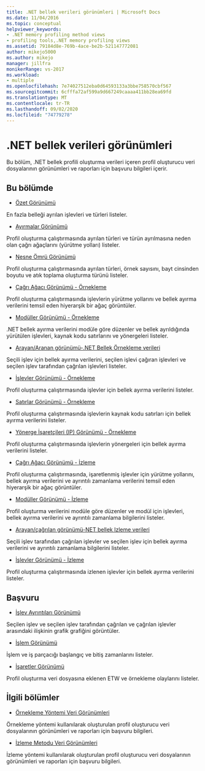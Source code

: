 ```yaml
---
title: .NET bellek verileri görünümleri | Microsoft Docs
ms.date: 11/04/2016
ms.topic: conceptual
helpviewer_keywords:
- .NET memory profiling method views
- profiling tools,.NET memory profiling views
ms.assetid: 79184d8e-769b-4ace-be2b-521147772081
author: mikejo5000
ms.author: mikejo
manager: jillfra
monikerRange: vs-2017
ms.workload:
- multiple
ms.openlocfilehash: 7e74027512eba0d64593133a3bbe758570cbf567
ms.sourcegitcommit: 6cfffa72af599a9d667249caaaa411bb28ea69fd
ms.translationtype: MT
ms.contentlocale: tr-TR
ms.lasthandoff: 09/02/2020
ms.locfileid: "74779278"
---
```

# <a name="net-memory-data-views"></a>.NET bellek verileri görünümleri
Bu bölüm, .NET bellek profili oluşturma verileri içeren profil oluşturucu veri dosyalarının görünümleri ve raporları için başvuru bilgileri içerir.

## <a name="in-this-section"></a>Bu bölümde
- [Özet Görünümü](../profiling/summary-view-dotnet-memory-data.md)

 En fazla belleği ayrılan işlevleri ve türleri listeler.

- [Ayırmalar Görünümü](../profiling/dotnet-memory-allocations-view.md)

 Profil oluşturma çalıştırmasında ayrılan türleri ve türün ayrılmasına neden olan çağrı ağaçlarını (yürütme yolları) listeler.

- [Nesne Ömrü Görünümü](../profiling/object-lifetime-view.md)

 Profil oluşturma çalıştırmasında ayrılan türleri, örnek sayısını, bayt cinsinden boyutu ve atık toplama oluşturma türünü listeler.

- [Çağrı Ağacı Görünümü - Örnekleme](../profiling/call-tree-view-dotnet-memory-sampling-data.md)

 Profil oluşturma çalıştırmasında işlevlerin yürütme yollarını ve bellek ayırma verilerini temsil eden hiyerarşik bir ağaç görüntüler.

- [Modüller Görünümü - Örnekleme](../profiling/modules-view-dotnet-memory-sampling-data.md)

 .NET bellek ayırma verilerini modüle göre düzenler ve bellek ayrıldığında yürütülen işlevleri, kaynak kodu satırlarını ve yönergeleri listeler.

- [Arayan/Aranan görünümü-.NET Bellek Örnekleme verileri](../profiling/caller-callee-view-dotnet-memory-sampling-data.md)

 Seçili işlev için bellek ayırma verilerini, seçilen işlevi çağıran işlevleri ve seçilen işlev tarafından çağrılan işlevleri listeler.

- [İşlevler Görünümü - Örnekleme](../profiling/functions-view-dotnet-memory-sampling-data.md)

 Profil oluşturma çalıştırmasında işlevler için bellek ayırma verilerini listeler.

- [Satırlar Görünümü - Örnekleme](../profiling/lines-view-dotnet-memory-sampling-data.md)

 Profil oluşturma çalıştırmasında işlevlerin kaynak kodu satırları için bellek ayırma verilerini listeler.

- [Yönerge İşaretçileri (IP) Görünümü - Örnekleme](../profiling/instruction-pointers-ips-view-dotnet-memory-sampling-data.md)

 Profil oluşturma çalıştırmasında işlevlerin yönergeleri için bellek ayırma verilerini listeler.

- [Çağrı Ağacı Görünümü - İzleme](../profiling/call-tree-view-dotnet-memory-instrumentation-data.md)

 Profil oluşturma çalıştırmasında, işaretlenmiş işlevler için yürütme yollarını, bellek ayırma verilerini ve ayrıntılı zamanlama verilerini temsil eden hiyerarşik bir ağaç görüntüler.

- [Modüller Görünümü - İzleme](../profiling/modules-view-dotnet-memory-instrumentation-data.md)

 Profil oluşturma verilerini modüle göre düzenler ve modül için işlevleri, bellek ayırma verilerini ve ayrıntılı zamanlama bilgilerini listeler.

- [Arayan/çağrılan görünümü-NET bellek Izleme verileri](../profiling/caller-callee-view-net-memory-instrumentation-data.md)

 Seçili işlev tarafından çağrılan işlevler ve seçilen işlev için bellek ayırma verilerini ve ayrıntılı zamanlama bilgilerini listeler.

- [İşlevler Görünümü - İzleme](../profiling/functions-view-dotnet-memory-instrumentation-data.md)

 Profil oluşturma çalıştırmasında izlenen işlevler için bellek ayırma verilerini listeler.

## <a name="reference"></a>Başvuru
- [İşlev Ayrıntıları Görünümü](../profiling/function-details-view.md)

 Seçilen işlev ve seçilen işlev tarafından çağrılan ve çağrılan işlevler arasındaki ilişkinin grafik grafiğini görüntüler.

- [İşlem Görünümü](../profiling/process-view.md)

 İşlem ve iş parçacığı başlangıç ve bitiş zamanlarını listeler.

- [İşaretler Görünümü](../profiling/marks-view.md)

 Profil oluşturma veri dosyasına eklenen ETW ve örnekleme olaylarını listeler.

## <a name="related-sections"></a>İlgili bölümler
- [Örnekleme Yöntemi Veri Görünümleri](../profiling/profiler-sampling-method-data-views.md)

 Örnekleme yöntemi kullanılarak oluşturulan profil oluşturucu veri dosyalarının görünümleri ve raporları için başvuru bilgileri.

- [İzleme Metodu Veri Görünümleri](../profiling/instrumentation-method-data-views.md)

 İzleme yöntemi kullanılarak oluşturulan profil oluşturucu veri dosyalarının görünümleri ve raporları için başvuru bilgileri.
